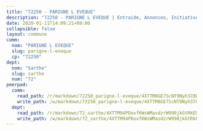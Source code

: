 ```yaml
---
title: "72250 - PARIGNE L EVEQUE"
description: "72250 - PARIGNE L EVEQUE | Entraide, Annonces, Initiatives"
date: 2020-01-11T14:09:21+09:00
collapsible: false
layout: commune
comm:
  nom: "PARIGNE L EVEQUE"
  slug: parigne-l-eveque
  cp: "72250"
dept:
  nom: "Sarthe"
  slug: sarthe
  num: "72"
peerpad:
  comm:
    read_path: /r/markdown/72250_parigne-l-eveque/4XTTM8GE7ScNT9Nyh378BQSAwW1uWccrgfiRwPSPm7FU5DB4c
    write_path: /w/markdown/72250_parigne-l-eveque/4XTTM8GE7ScNT9Nyh378BQSAwW1uWccrgfiRwPSPm7FU5DB4c-K3TgUjKdoPewiRtS6E1CBTUdkM4Ej29WkCmooeMe5kiN67bhAdXhjpEkJ8hJU7XuZHqjrqRLHhhkYjo74xuQ8dpNt6ykbCPmpNYRPXpoWhLqRTxG3fpJSwBDfuL5KjSfFqkcHA9N
  dept:
    read_path: /r/markdown/72_sarthe/4XTTM94PDoxfKWsWMasdzrW998jkGtRkEM3CSUC42xSpuJKZ5
    write_path: /w/markdown/72_sarthe/4XTTM94PDoxfKWsWMasdzrW998jkGtRkEM3CSUC42xSpuJKZ5-K3TgTpjFyG67yVeuXvSAfSYzY4Yx2FMtDhgpv5HM2EDBJRVMn95z33xx4XjRNYNVaVsBPQ1t4pG9MoyNqwTqa8mcnEUB8rK4BMVbvUhCtGWCPSFnDCaT8GJTyimDgsCirLN3zswh
---
```


